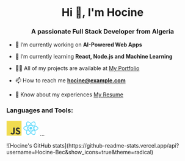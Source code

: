 <h1 align="center">Hi 👋, I'm Hocine</h1>
<h3 align="center">A passionate Full Stack Developer from Algeria</h3>

- 🔭 I’m currently working on **AI-Powered Web Apps**

- 🌱 I’m currently learning **React, Node.js and Machine Learning**

- 👨‍💻 All of my projects are available at [My Portfolio](https://hocine.dev)

- 📫 How to reach me **hocine@example.com**

- 📄 Know about my experiences [My Resume](https://hocine.dev/resume.pdf)

<h3 align="left">Languages and Tools:</h3>
<p align="left">
  <img src="https://raw.githubusercontent.com/devicons/devicon/master/icons/javascript/javascript-original.svg" alt="javascript" width="40" height="40"/>
  <img src="https://raw.githubusercontent.com/devicons/devicon/master/icons/react/react-original.svg" alt="react" width="40" height="40"/>
  ...
</p>
![Hocine's GitHub stats](https://github-readme-stats.vercel.app/api?username=Hocine-Bec&show_icons=true&theme=radical)
